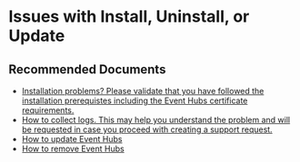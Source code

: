 <properties
    pageTitle="Issues with Install, Uninstall, or Update"
    description="I am having issues with install, uninstall, or update"
    service="microsoft.eventhub"
    resource="namespaces"
    ms.author="jafernan"
    authors="jfggdl"
    displayOrder=""
    selfHelpType="generic"
    supportTopicIds="32689173"
    resourceTags=""
    productPesIds="16803"
    cloudEnvironments="public, Fairfax, usnat, ussec"
    articleId="EHoASH-install-uninstall-or-update"
	ownershipId="AzureMessaging_Common"
/>

# Issues with Install, Uninstall, or Update

## **Recommended Documents**

* [Installation problems? Please validate that you have followed the installation prerequistes including the Event Hubs certificate requirements.](https://docs.microsoft.com/azure-stack/operator/event-hubs-rp-prerequisites#event-hubs-prerequisites)<br>
* [How to collect logs. This may help you understand the problem and will be requested in case you proceed with creating a support request.](https://docs.microsoft.com/azure-stack/operator/azure-stack-diagnostic-log-collection-overview)<br>
* [How to update Event Hubs](https://docs.microsoft.com/azure-stack/operator/resource-provider-apply-updates)<br>
* [How to remove Event Hubs](https://docs.microsoft.com/azure-stack/operator/event-hubs-rp-remove)
